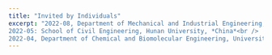 ```yaml
---
title: "Invited by Individuals"
excerpt: "2022-08, Department of Mechanical and Industrial Engineering, Northeastern University, *USA*<br />
2022-05: School of Civil Engineering, Hunan University, *China*<br />
2022-04, Department of Chemical and Biomolecular Engineering, University of Pennsylvania, *USA*"
---
```

